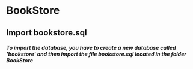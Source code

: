 # BookStore

## Import bookstore.sql

##### To import the database, you have to create a new database called 'bookstore' and then import the file bookstore.sql located in the folder BookStore
